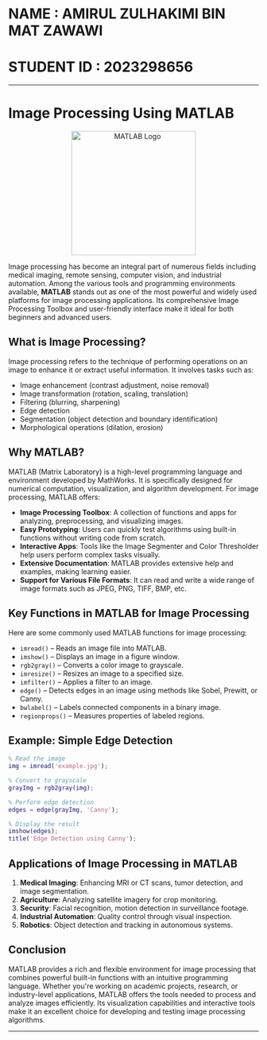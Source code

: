 # NAME : AMIRUL ZULHAKIMI BIN MAT ZAWAWI
# STUDENT ID : 2023298656

---

# Image Processing Using MATLAB
<p align="center">
  <img src="https://github.com/user-attachments/assets/892a55ea-56d5-4f47-91af-9f692787dba4" alt="MATLAB Logo" width="250">
</p>

Image processing has become an integral part of numerous fields including medical imaging, remote sensing, computer vision, and industrial automation. Among the various tools and programming environments available, **MATLAB** stands out as one of the most powerful and widely used platforms for image processing applications. Its comprehensive Image Processing Toolbox and user-friendly interface make it ideal for both beginners and advanced users.

## What is Image Processing?

Image processing refers to the technique of performing operations on an image to enhance it or extract useful information. It involves tasks such as:

- Image enhancement (contrast adjustment, noise removal)
- Image transformation (rotation, scaling, translation)
- Filtering (blurring, sharpening)
- Edge detection
- Segmentation (object detection and boundary identification)
- Morphological operations (dilation, erosion)

## Why MATLAB?

MATLAB (Matrix Laboratory) is a high-level programming language and environment developed by MathWorks. It is specifically designed for numerical computation, visualization, and algorithm development. For image processing, MATLAB offers:

- **Image Processing Toolbox**: A collection of functions and apps for analyzing, preprocessing, and visualizing images.
- **Easy Prototyping**: Users can quickly test algorithms using built-in functions without writing code from scratch.
- **Interactive Apps**: Tools like the Image Segmenter and Color Thresholder help users perform complex tasks visually.
- **Extensive Documentation**: MATLAB provides extensive help and examples, making learning easier.
- **Support for Various File Formats**: It can read and write a wide range of image formats such as JPEG, PNG, TIFF, BMP, etc.

## Key Functions in MATLAB for Image Processing

Here are some commonly used MATLAB functions for image processing:

- `imread()` – Reads an image file into MATLAB.
- `imshow()` – Displays an image in a figure window.
- `rgb2gray()` – Converts a color image to grayscale.
- `imresize()` – Resizes an image to a specified size.
- `imfilter()` – Applies a filter to an image.
- `edge()` – Detects edges in an image using methods like Sobel, Prewitt, or Canny.
- `bwlabel()` – Labels connected components in a binary image.
- `regionprops()` – Measures properties of labeled regions.

## Example: Simple Edge Detection

```matlab
% Read the image
img = imread('example.jpg');

% Convert to grayscale
grayImg = rgb2gray(img);

% Perform edge detection
edges = edge(grayImg, 'Canny');

% Display the result
imshow(edges);
title('Edge Detection using Canny');
```

## Applications of Image Processing in MATLAB

1. **Medical Imaging**: Enhancing MRI or CT scans, tumor detection, and image segmentation.
2. **Agriculture**: Analyzing satellite imagery for crop monitoring.
3. **Security**: Facial recognition, motion detection in surveillance footage.
4. **Industrial Automation**: Quality control through visual inspection.
5. **Robotics**: Object detection and tracking in autonomous systems.

## Conclusion

MATLAB provides a rich and flexible environment for image processing that combines powerful built-in functions with an intuitive programming language. Whether you're working on academic projects, research, or industry-level applications, MATLAB offers the tools needed to process and analyze images efficiently. Its visualization capabilities and interactive tools make it an excellent choice for developing and testing image processing algorithms.

---
